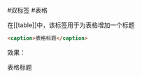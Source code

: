 #双标签 #表格

在[[table]]中，该标签用于为表格增加一个标题

```HTML
<caption>表格标题</caption>
```

效果：

<caption>表格标题</caption>
